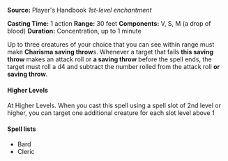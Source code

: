 **Source:** Player's Handbook
_1st-level enchantment_

**Casting Time:** 1 action
**Range:** 30 feet
**Components:** V, S, M (a drop of blood)
**Duration:** Concentration, up to 1 minute

Up to three creatures of your choice that you can see within range must make **Charisma saving throw**s. Whenever a target that fails **this saving throw** makes an attack roll or **a saving throw** before the spell ends, the target must roll a d4 and subtract the number rolled from the attack roll **or saving throw**.

#### Higher Levels
At Higher Levels. When you cast this spell using a spell slot of 2nd level or higher, you can target one additional creature for each slot level above 1

#### Spell lists
- Bard
- Cleric
